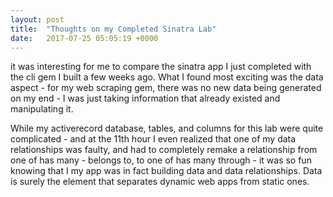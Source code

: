 ```yaml
---
layout: post
title:  "Thoughts on my Completed Sinatra Lab"
date:   2017-07-25 05:05:19 +0000
---
```


it was interesting for me to compare the sinatra app I just completed with the cli gem I built a few weeks ago. What I found most exciting was the data aspect - for my web scraping gem, there was no new data being generated on my end - I was just taking information that already existed and manipulating it.

While my activerecord database, tables, and columns for this lab were quite complicated - and at the 11th hour I even realized that one of my data relationships was faulty, and had to completely remake a relationship from one of has many - belongs to, to one of has many through - it was so fun knowing that I my app was in fact building data and data relationships. Data is surely the element that separates dynamic web apps from static ones.
